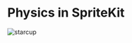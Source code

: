 # Physics in SpriteKit

![starcup](https://user-images.githubusercontent.com/60237240/178496366-56f896b6-b813-4c6b-be6f-207695ba691a.gif)
